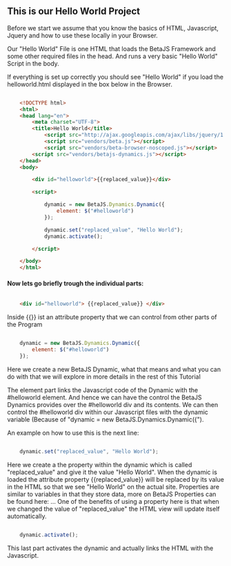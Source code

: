 ## This is our Hello World Project

Before we start we assume that you know the basics of HTML,
Javascript, Jquery and how to use these locally in your Browser.

Our "Hello World" File is one HTML that loads the BetaJS Framework and some other required files in the head.
And runs a very basic "Hello World" Script in the body.

If everything is set up correctly you should see "Hello World"
if you load the helloworld.html displayed in the box below in the Browser.

```html

	<!DOCTYPE html>
	<html>
	<head lang="en">
		<meta charset="UTF-8">
		<title>Hello World</title>
			<script src="http://ajax.googleapis.com/ajax/libs/jquery/1.9.1/jquery.min.js"></script>
			<script src="vendors/beta.js"></script>
			<script src="vendors/beta-browser-noscoped.js"></script>
		<script src="vendors/betajs-dynamics.js"></script>
	</head>
	<body>

		<div id="helloworld">{{replaced_value}}</div>

		<script>

			dynamic = new BetaJS.Dynamics.Dynamic({
				element: $("#helloworld")
			});

			dynamic.set("replaced_value", "Hello World");
			dynamic.activate();

		</script>

	</body>
	</html>

```

#### Now lets go briefly trough the individual parts:


```html

	<div id="helloworld"> {{replaced_value}} </div>

```

Inside {{}} ist an attribute property that we can control from other parts of the Program

```js

	dynamic = new BetaJS.Dynamics.Dynamic({
		element: $("#helloworld")
	});

```

Here we create a new BetaJS Dynamic,
what that means and what you can do with that
we will explore in more details in the rest of this Tutorial

The element part links the Javascript code of the Dynamic with the #helloworld element.
And hence we can have the control the BetaJS Dynamics provides over the #helloworld div
and its contents. We can then control the #helloworld div within our Javascript files
with the dynamic variable (Because of "dynamic = new BetaJS.Dynamics.Dynamic({").

An example on how to use this is the next line:

```js

	dynamic.set("replaced_value", "Hello World");

```

Here we create a the property within the dynamic which is called "replaced_value"
and give it the value "Hello World". When the dynamic is loaded the attribute property
{{replaced_value}} will be replaced by its value in the HTML so that we see "Hello World"
on the actual site.
Properties are similar to variables in that they store data, more on BetaJS Properties can be found here: ...
One of the benefits of using a property here is that when we changed the value of "replaced_value"
the HTML view will update itself automatically.


```js

	dynamic.activate();

```

This last part activates the dynamic and actually links the HTML with the Javascript.